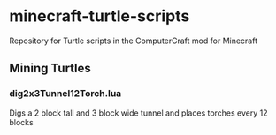 # minecraft-turtle-scripts
Repository for Turtle scripts in the ComputerCraft mod for Minecraft


## Mining Turtles

### dig2x3Tunnel12Torch.lua

Digs a 2 block tall and 3 block wide tunnel and places torches every 12 blocks
